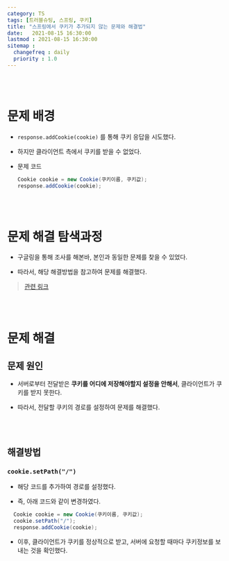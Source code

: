 ```yaml
---
category: TS
tags: [트러블슈팅, 스프링, 쿠키]
title: "스프링에서 쿠키가 추가되지 않는 문제와 해결법"
date:   2021-08-15 16:30:00 
lastmod : 2021-08-15 16:30:00
sitemap :
  changefreq : daily
  priority : 1.0
---
```


<br/><br/>

# 문제 배경
- `response.addCookie(cookie)` 를 통해 쿠키 응답을 시도했다.

- 하지만 클라이언트 측에서 쿠키를 받을 수 없었다.

- 문제 코드
  ```java
  Cookie cookie = new Cookie(쿠키이름, 쿠키값);
  response.addCookie(cookie);
  ```

<br><br>

# 문제 해결 탐색과정

- 구글링을 통해 조사를 해본바, 본인과 동일한 문제를 찾을 수 있었다.

- 따라서, 해당 해결방법을 참고하여 문제를 해결했다.

> [관련 링크](https://brocess.tistory.com/252)


<br><br>

# 문제 해결
## 문제 원인

- 서버로부터 전달받은 **쿠키를 어디에 저장해야할지 설정을 안해서**, 클라이언트가 쿠키를 받지 못한다.

- 따라서, 전달할 쿠키의 경로를 설정하여 문제를 해결했다.

<br><br>

## 해결방법

### `cookie.setPath("/")`

- 해당 코드를 추가하여 경로를 설정했다.

- 즉, 아래 코드와 같이 변경하였다.

```java
  Cookie cookie = new Cookie(쿠키이름, 쿠키값);
  cookie.setPath("/");
  response.addCookie(cookie);
```

- 이후, 클라이언트가 쿠키를 정상적으로 받고, 서버에 요청할 때마다 쿠키정보를 보내는 것을 확인했다.